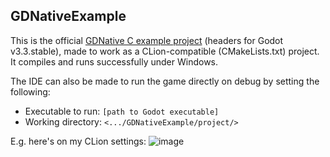 ## GDNativeExample
This is the official [GDNative C example project](https://docs.godotengine.org/en/3.3/tutorials/plugins/gdnative/gdnative-c-example.html) (headers for Godot v3.3.stable), made to work as a CLion-compatible (CMakeLists.txt) project. It compiles and runs successfully under Windows.

The IDE can also be made to run the game directly on debug by setting the following:
- Executable to run: `[path to Godot executable]`
- Working directory: `<.../GDNativeExample/project/>`

E.g. here's on my CLion settings:
![image](https://user-images.githubusercontent.com/16541079/133392093-11092cb8-a6c3-4123-8d32-818b8cfc5be1.png)
